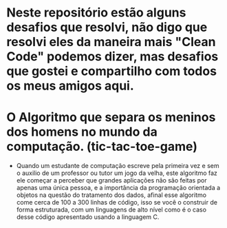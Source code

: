 # Neste repositório estão alguns desafios que resolvi, não digo que resolvi eles da maneira mais "Clean Code" podemos dizer, mas desafios que gostei e compartilho com todos os meus amigos aqui.

# O Algoritmo que separa os meninos dos homens no mundo da computação. (tic-tac-toe-game)
 - Quando um estudante de computação escreve pela primeira vez e sem o auxilio de um professor ou tutor um jogo da velha, este algoritmo faz ele começar a perceber que grandes aplicações não são feitas por apenas uma única pessoa, e a importância da programação orientada a objetos na questão do tratamento dos dados, afinal esse algoritmo come cerca de 100 a 300 linhas de código, isso se você o construir de forma estruturada, com um linguagens de alto nível como é o caso desse código apresentado usando a linguagem C.
